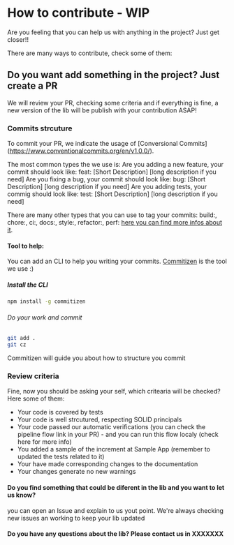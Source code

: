 # How to contribute - WIP

Are you feeling that you can help us with anything in the project? Just get closer!!

There are many ways to contribute, check some of them:
## Do you want add something in the project? Just create a PR
We will review your PR, checking some criteria and if everything is fine, a new version of the lib will be publish with your contribution ASAP!

### Commits strcuture
To commit your PR, we indicate the usage of [Conversional Commits] (https://www.conventionalcommits.org/en/v1.0.0/).

The most common types the we use is:
Are you adding a new feature, your commit should look like: feat: [Short Description] [long description if you need]
Are you fixing a bug, your commit should look like: bug: [Short Description] [long description if you need]
Are you adding tests, your commig should look like: test: [Short Description] [long description if you need]

There are many other types that you can use to tag your commits: build:, chore:, ci:, docs:, style:, refactor:, perf:
[here you can find more infos about it](https://www.conventionalcommits.org/en/v1.0.0/).

#### Tool to help:
You can add an CLI to help you writing your commits. [Commitizen](https://github.com/commitizen/cz-cli) is the tool we use :)
##### Install the CLI
```bash
npm install -g commitizen
```
###### Do your work and commit
```bash
git add .
git cz
```

Commitizen will guide you about how to structure you commit

### Review criteria
Fine, now you should be asking your self, which critearia will be checked? Here some of them:
- Your code is covered by tests
- Your code is well strcutured, respecting SOLID principals
- Your code passed our automatic verifications (you can check the pipeline flow link in your PR) - and you can run this flow localy (check here for more info)
- You added a sample of the increment at Sample App (remember to updated the tests related to it)
- Your have made corresponding changes to the documentation
- Your changes generate no new warnings

#### Do you find something that could be diferent in the lib and you want to let us know?
you can open an Issue and explain to us yout point. We're always checking new issues an working to keep your lib updated

#### Do you have any questions about the lib? Please contact us in XXXXXXX
